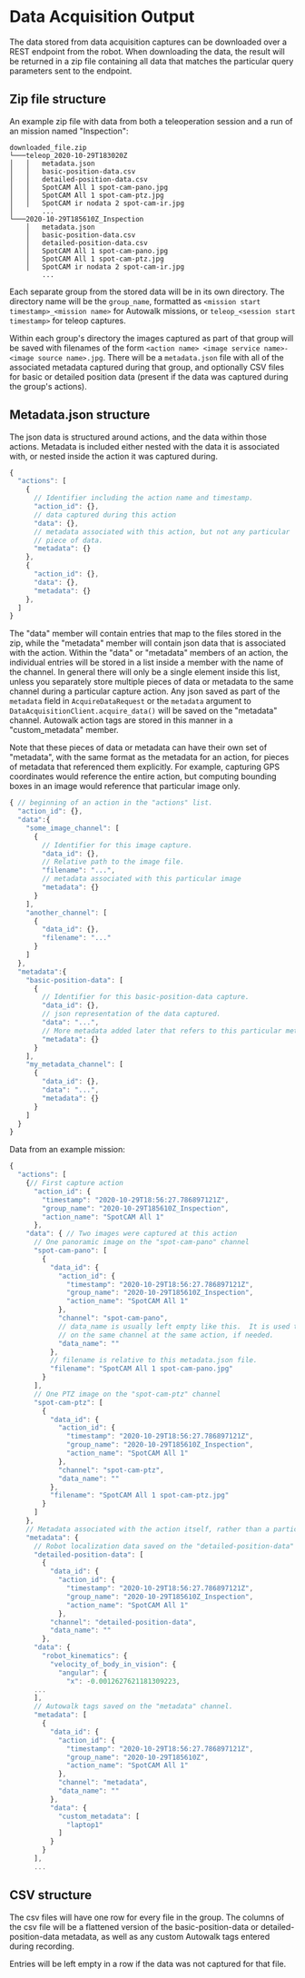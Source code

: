 <!--
Copyright (c) 2023 Boston Dynamics, Inc.  All rights reserved.

Downloading, reproducing, distributing or otherwise using the SDK Software
is subject to the terms and conditions of the Boston Dynamics Software
Development Kit License (20191101-BDSDK-SL).
-->

# Data Acquisition Output

 The data stored from data acquisition captures can be downloaded over a REST endpoint from the robot. When downloading the data, the result will be returned in a zip file containing all data that matches the particular query parameters sent to the endpoint.

## Zip file structure

An example zip file with data from both a teleoperation session and a run of an mission named "Inspection":
```
downloaded_file.zip
└───teleop_2020-10-29T183020Z
│   │   metadata.json
│   │   basic-position-data.csv
│   │   detailed-position-data.csv
│   │   SpotCAM All 1 spot-cam-pano.jpg
│   │   SpotCAM All 1 spot-cam-ptz.jpg
│   │   SpotCAM ir nodata 2 spot-cam-ir.jpg
│       ...
└───2020-10-29T185610Z_Inspection
    │   metadata.json
    │   basic-position-data.csv
    │   detailed-position-data.csv
    │   SpotCAM All 1 spot-cam-pano.jpg
    │   SpotCAM All 1 spot-cam-ptz.jpg
    │   SpotCAM ir nodata 2 spot-cam-ir.jpg
        ...
```


Each separate group from the stored data will be in its own directory. The directory name will be the `group_name`, formatted as `<mission start timestamp>_<mission name>` for Autowalk missions, or `teleop_<session start timestamp>` for teleop captures.

Within each group's directory the images captured as part of that group will be saved with filenames of the form `<action name> <image service name>-<image source name>.jpg`. There will be a `metadata.json` file with all of the associated metadata captured during that group, and optionally CSV files for basic or detailed position data (present if the data was captured during the group's actions).

## Metadata.json structure

The json data is structured around actions, and the data within those actions. Metadata is included either nested with the data it is associated with, or nested inside the action it was captured during.

```javascript
{
  "actions": [
    {
      // Identifier including the action name and timestamp.
      "action_id": {},
      // data captured during this action
      "data": {},
      // metadata associated with this action, but not any particular
      // piece of data.
      "metadata": {}
    },
    {
      "action_id": {},
      "data": {},
      "metadata": {}
    },
  ]
}
```
The "data" member will contain entries that map to the files stored in the zip, while the "metadata" member will contain json data that is associated with the action.
Within the "data" or "metadata" members of an action, the individual entries will be stored in a list inside a member with the name of the channel. In general there will only be a single element inside this list, unless you separately store multiple pieces of data or metadata to the same channel during a particular capture action.
Any json saved as part of the `metadata` field in `AcquireDataRequest` or the `metadata` argument to `DataAcquisitionClient.acquire_data()` will be saved on the "metadata" channel. Autowalk action tags are stored in this manner in a "custom_metadata" member.

Note that these pieces of data or metadata can have their own set of "metadata", with the same format as the metadata for an action, for pieces of metadata that referenced them explicitly. For example, capturing GPS coordinates would reference the entire action, but computing bounding boxes in an image would reference that particular image only.

```javascript
{ // beginning of an action in the "actions" list.
  "action_id": {},
  "data":{
    "some_image_channel": [
      {
        // Identifier for this image capture.
        "data_id": {},
        // Relative path to the image file.
        "filename": "...",
        // metadata associated with this particular image
        "metadata": {}
      }
    ],
    "another_channel": [
      {
        "data_id": {},
        "filename": "..."
      }
    ]
  },
  "metadata":{
    "basic-position-data": [
      {
        // Identifier for this basic-position-data capture.
        "data_id": {},
        // json representation of the data captured.
        "data": "...",
        // More metadata added later that refers to this particular metadata information.
        "metadata": {}
      }
    ],
    "my_metadata_channel": [
      {
        "data_id": {},
        "data": "...",
        "metadata": {}
      }
    ]
  }
}
```

Data from an example mission:
```javascript
{
  "actions": [
    {// First capture action
      "action_id": {
        "timestamp": "2020-10-29T18:56:27.786897121Z",
        "group_name": "2020-10-29T185610Z_Inspection",
        "action_name": "SpotCAM All 1"
      },
    "data": { // Two images were captured at this action
      // One panoramic image on the "spot-cam-pano" channel
      "spot-cam-pano": [
        {
          "data_id": {
            "action_id": {
              "timestamp": "2020-10-29T18:56:27.786897121Z",
              "group_name": "2020-10-29T185610Z_Inspection",
              "action_name": "SpotCAM All 1"
            },
            "channel": "spot-cam-pano",
            // data_name is usually left empty like this.  It is used to differentiate captures
            // on the same channel at the same action, if needed.
            "data_name": ""
          },
          // filename is relative to this metadata.json file.
          "filename": "SpotCAM All 1 spot-cam-pano.jpg"
        }
      ],
      // One PTZ image on the "spot-cam-ptz" channel
      "spot-cam-ptz": [
        {
          "data_id": {
            "action_id": {
              "timestamp": "2020-10-29T18:56:27.786897121Z",
              "group_name": "2020-10-29T185610Z_Inspection",
              "action_name": "SpotCAM All 1"
            },
            "channel": "spot-cam-ptz",
            "data_name": ""
          },
          "filename": "SpotCAM All 1 spot-cam-ptz.jpg"
        }
      ]
    },
    // Metadata associated with the action itself, rather than a particular image.
    "metadata": {
      // Robot localization data saved on the "detailed-position-data" channel.
      "detailed-position-data": [
        {
          "data_id": {
            "action_id": {
              "timestamp": "2020-10-29T18:56:27.786897121Z",
              "group_name": "2020-10-29T185610Z_Inspection",
              "action_name": "SpotCAM All 1"
            },
          "channel": "detailed-position-data",
          "data_name": ""
        },
      "data": {
        "robot_kinematics": {
          "velocity_of_body_in_vision": {
            "angular": {
              "x": -0.0012627621181309223,
      ...
      ],
      // Autowalk tags saved on the "metadata" channel.
      "metadata": [
        {
          "data_id": {
            "action_id": {
              "timestamp": "2020-10-29T18:56:27.786897121Z",
              "group_name": "2020-10-29T185610Z",
              "action_name": "SpotCAM All 1"
            },
            "channel": "metadata",
            "data_name": ""
          },
          "data": {
            "custom_metadata": [
              "laptop1"
            ]
          }
        }
      ],
      ...
```
## CSV structure

The csv files will have one row for every file in the group. The columns of the csv file will be a flattened version of the basic-position-data or detailed-position-data metadata, as well as any custom Autowalk tags entered during recording.

Entries will be left empty in a row if the data was not captured for that file.